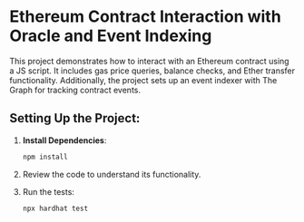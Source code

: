 # Ethereum Contract Interaction with Oracle and Event Indexing

This project demonstrates how to interact with an Ethereum contract using a JS script. It includes gas price queries, balance checks, and Ether transfer functionality. Additionally, the project sets up an event indexer with The Graph for tracking contract events.

## Setting Up the Project:

1. **Install Dependencies**:

   ```bash
   npm install
   ```

2. Review the code to understand its functionality.

3. Run the tests:

   ```bash
   npx hardhat test
   ```